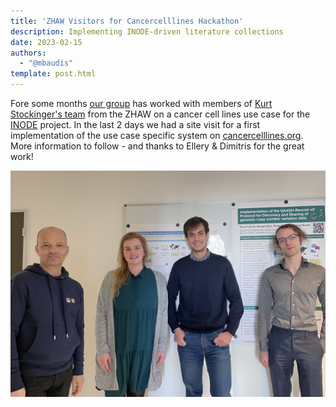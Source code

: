 ```yaml
---
title: 'ZHAW Visitors for Cancercelllines Hackathon'
description: Implementing INODE-driven literature collections
date: 2023-02-15
authors:
  - "@mbaudis"
template: post.html
---
```


Fore some months [our group](http://info.baudisgroup.org) has worked with members
of [Kurt Stockinger's team](https://www.zhaw.ch/en/about-us/person/stog/) from
the ZHAW on a cancer cell lines use case for the 
[INODE](https://www.inode-project.eu/inode) project. In the last 2 days we had a
site visit for a first implementation of the use case specific system on 
[cancercelllines.org](http://cancercelllines.org). More information to follow - and
thanks to Ellery & Dimitris for the great work!

![](/img/2023-02-14-BG-ZHAW-1024.png)

<!--more-->
